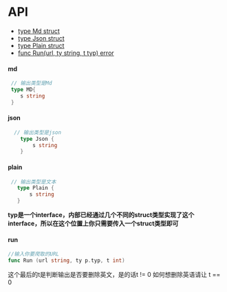 # API

- [type Md struct](#md)
- [type Json struct](#json)
- [type Plain struct](#plain)
- [func Run(url, ty string, t typ) error](#run)
#### md

``` go
 // 输出类型是Md
 type MD{
    s string
 }
```
#### json

```go
  // 输出类型是json
    type Json {
        s string
    }
```

#### plain

 ```go
  // 输出类型是文本
    type Plain {
        s string
    }
```

**typ是一个interface，内部已经通过几个不同的struct类型实现了这个interface，所以在这个位置上你只需要传入一个struct类型即可**

#### run

```go
//输入你要爬取的URL
func Run (url string, ty p.typ, t int)

```
这个最后的t是判断输出是否要删除英文，是的话t != 0 如何想删除英语请让 t == 0
